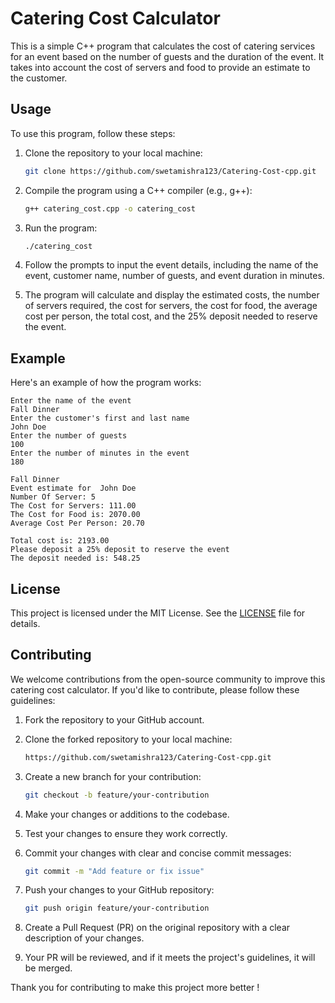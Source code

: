 
# Catering Cost Calculator

This is a simple C++ program that calculates the cost of catering services for an event based on the number of guests and the duration of the event. It takes into account the cost of servers and food to provide an estimate to the customer.

## Usage

To use this program, follow these steps:

1. Clone the repository to your local machine:
   ```sh
   git clone https://github.com/swetamishra123/Catering-Cost-cpp.git
   ```

2. Compile the program using a C++ compiler (e.g., g++):

   ```sh
   g++ catering_cost.cpp -o catering_cost
   ```

3. Run the program:

   ```sh
   ./catering_cost
   ```

4. Follow the prompts to input the event details, including the name of the event, customer name, number of guests, and event duration in minutes.

5. The program will calculate and display the estimated costs, the number of servers required, the cost for servers, the cost for food, the average cost per person, the total cost, and the 25% deposit needed to reserve the event.

## Example

Here's an example of how the program works:

```
Enter the name of the event
Fall Dinner
Enter the customer's first and last name
John Doe
Enter the number of guests
100
Enter the number of minutes in the event
180

Fall Dinner     
Event estimate for  John Doe
Number Of Server: 5
The Cost for Servers: 111.00
The Cost for Food is: 2070.00
Average Cost Per Person: 20.70

Total cost is: 2193.00
Please deposit a 25% deposit to reserve the event
The deposit needed is: 548.25
```

## License

This project is licensed under the MIT License. See the [LICENSE](LICENSE) file for details.


## Contributing

We welcome contributions from the open-source community to improve this catering cost calculator. If you'd like to contribute, please follow these guidelines:

1. Fork the repository to your GitHub account.

2. Clone the forked repository to your local machine:

   ```sh
   https://github.com/swetamishra123/Catering-Cost-cpp.git
   ```

3. Create a new branch for your contribution:

   ```sh
   git checkout -b feature/your-contribution
   ```

4. Make your changes or additions to the codebase.

5. Test your changes to ensure they work correctly.

6. Commit your changes with clear and concise commit messages:

   ```sh
   git commit -m "Add feature or fix issue"
   ```

7. Push your changes to your GitHub repository:

   ```sh
   git push origin feature/your-contribution
   ```

8. Create a Pull Request (PR) on the original repository with a clear description of your changes.

9. Your PR will be reviewed, and if it meets the project's guidelines, it will be merged.

Thank you for contributing to make this project more better !

